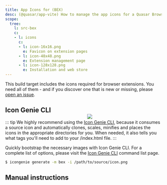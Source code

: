```yaml
---
title: App Icons for (BEX)
desc: (@quasar/app-vite) How to manage the app icons for a Quasar Browser Extension (BEX).
scope:
  tree:
    l: src-bex
    c:
    - l: icons
      c:
      - l: icon-16x16.png
        e: Favicon on extension pages
      - l: icon-48x48.png
        e: Extension management page
      - l: icon-128x128.png
        e: Installation and web store
---
```


This build target includes the icons required for browser extensions. You need all of them - and if you discover one that is new or missing, please [open an issue](https://github.com/quasarframework/quasar/issues).

<img src="https://cdn.quasar.dev/img/iconfactory.png" style="float:right;max-width:15%;min-width:240px;padding-top:40px">

## Icon Genie CLI

::: tip
We highly recommend using the [Icon Genie CLI](/icongenie/introduction), because it consumes a source icon and automatically clones, scales, minifies and places the icons in the appropriate directories for you. When needed, it also tells you what tags you'll need to add to your /index.html file.
:::

Quickly bootstrap the necessary images with Icon Genie CLI. For a complete list of options, please visit the [Icon Genie CLI](/icongenie/command-list) command list page.

```bash
$ icongenie generate -m bex -i /path/to/source/icon.png
```

## Manual instructions

<DocTree :def="scope.tree" />
